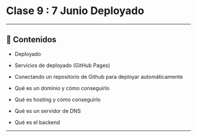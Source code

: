 # Clase 9 : 7 Junio Deployado

---

## 📝 Contenidos

- Deployado

- Servicios de deployado (GitHub Pages)

- Conectando un repositorio de Github para deployar automáticamente

- Qué es un dominio y cómo conseguirlo

- Qué es hosting y cómo conseguirlo

- Qué es un servidor de DNS

- Qué es el backend

---